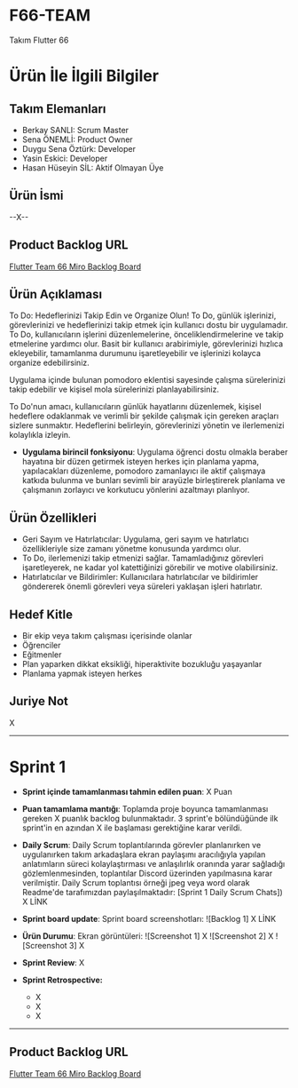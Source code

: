 # **F66-TEAM**

Takım Flutter 66

# Ürün İle İlgili Bilgiler

## Takım Elemanları

- Berkay SANLI: Scrum Master                                 
- Sena ÖNEMLİ: Product Owner                     
- Duygu Sena Öztürk: Developer                    
- Yasin Eskici: Developer                     
- Hasan Hüseyin SİL: Aktif Olmayan Üye            

## Ürün İsmi

--X--

## Product Backlog URL

[Flutter Team 66 Miro Backlog Board](https://miro.com/app/board/uXjVM9kq_tc=/)

## Ürün Açıklaması

To Do: Hedeflerinizi Takip Edin ve Organize Olun!
To Do, günlük işlerinizi, görevlerinizi ve hedeflerinizi takip etmek için kullanıcı dostu bir uygulamadır.
To Do, kullanıcıların işlerini düzenlemelerine, önceliklendirmelerine ve takip etmelerine yardımcı olur.
Basit bir kullanıcı arabirimiyle, görevlerinizi hızlıca ekleyebilir, tamamlanma durumunu işaretleyebilir ve işlerinizi kolayca organize edebilirsiniz. 

Uygulama içinde bulunan pomodoro eklentisi sayesinde çalışma sürelerinizi takip edebilir ve kişisel mola sürelerinizi planlayabilirsiniz.

To Do'nun amacı, kullanıcıların günlük hayatlarını düzenlemek, kişisel hedeflere odaklanmak ve verimli bir şekilde çalışmak için gereken araçları sizlere sunmaktır.
Hedeflerini belirleyin, görevlerinizi yönetin ve ilerlemenizi kolaylıkla izleyin.

                                 
- **Uygulama birincil fonksiyonu**: Uygulama öğrenci dostu olmakla beraber hayatına bir düzen getirmek isteyen herkes için planlama yapma, yapılacakları düzenleme, pomodoro zamanlayıcı ile aktif çalışmaya katkıda bulunma ve bunları sevimli bir arayüzle birleştirerek planlama ve çalışmanın zorlayıcı ve korkutucu yönlerini azaltmayı planlıyor.                      
                             

## Ürün Özellikleri

- Geri Sayım ve Hatırlatıcılar: Uygulama, geri sayım ve hatırlatıcı özellikleriyle size zamanı yönetme konusunda yardımcı olur.
- To Do, ilerlemenizi takip etmenizi sağlar. Tamamladığınız görevleri işaretleyerek, ne kadar yol katettiğinizi görebilir ve motive olabilirsiniz.
- Hatırlatıcılar ve Bildirimler: Kullanıcılara hatırlatıcılar ve bildirimler göndererek önemli görevleri veya süreleri yaklaşan işleri hatırlatır.

## Hedef Kitle
                              
- Bir ekip veya takım çalışması içerisinde olanlar                        
- Öğrenciler                               
- Eğitmenler                      
- Plan yaparken dikkat eksikliği, hiperaktivite bozukluğu yaşayanlar                           
- Planlama yapmak isteyen herkes                          

## Juriye Not

X


---

# Sprint 1

- **Sprint içinde tamamlanması tahmin edilen puan**: X Puan


- **Puan tamamlama mantığı**: Toplamda proje boyunca tamamlanması gereken X puanlık backlog bulunmaktadır. 3 sprint'e bölündüğünde ilk sprint'in en azından X ile başlaması gerektiğine karar verildi.


- **Daily Scrum**: Daily Scrum toplantılarında görevler planlanırken ve uygulanırken takım arkadaşlara ekran paylaşımı aracılığıyla yapılan anlatımların süreci kolaylaştırması ve anlaşılırlık oranında yarar sağladığı gözlemlenmesinden, toplantılar Discord üzerinden yapılmasına karar verilmiştir. Daily Scrum toplantısı örneği jpeg veya word olarak Readme'de tarafımızdan paylaşılmaktadır: [Sprint 1 Daily Scrum Chats]) X LİNK

- **Sprint board update**: Sprint board screenshotları: 
![Backlog 1] X LİNK


- **Ürün Durumu**: Ekran görüntüleri:
  ![Screenshot 1] X
  ![Screenshot 2] X
  ![Screenshot 3] X
- **Sprint Review**: 
X

- **Sprint Retrospective:**
  - X
  - X
  - X
 


---

## Product Backlog URL

[Flutter Team 66 Miro Backlog Board](https://miro.com/app/board/uXjVM9kq_tc=/)

